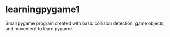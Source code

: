 # learningpygame1
Small pygame program created with basic collision detection, game objects, and movement to learn pygame

